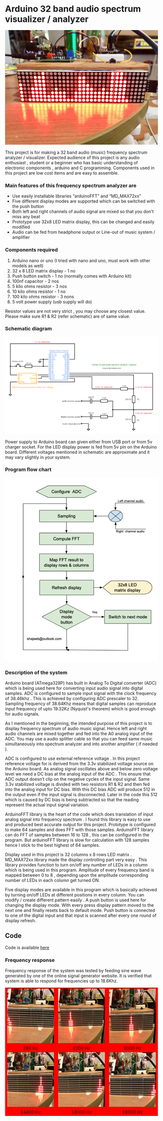 

# Arduino 32 band audio spectrum visualizer / analyzer

![Main Image](images/Main_photo.jpg)

This project is for making a 32 band audio (music) frequency spectrum analyzer / visualizer.  Expected audience of this project is any audio enthusiast ,  student or a beginner who has basic understanding of electronic components , arduino and C programming. Components used in this project are low cost items  and are easy  to assemble.

### Main features of this frequency spectrum analyzer are

- Use easily installable libraries “arduinoFFT” and “MD_MAX72xx” 
- Five different display modes are supported which can be switched with the push button
- Both left and right channels of audio signal are mixed so that you don't miss any beat
- Prototype use  32x8 LED matrix display, this can be changed and easily modified
- Audio can be fed from headphone output or Line-out of music system / amplifier

### Components required

1. Arduino nano or uno  (I tried with nano  and uno, must work with other models as well)
2. 32 x 8 LED matrix display - 1 no
3. Push button switch - 1 no (normally comes with Arduino kit)
4. 100nf capacitor - 2 nos
5. 5 kilo ohms resistor -  3 nos 
6. 10 kilo ohms resistor - 1 no
7. 100 kilo ohms resistor - 3 nons
8. 5 volt power supply (usb supply will do)

Resistor values are not very strict , you may choose any closest value. Please make sure R1 & R2 (refer schematic) are of same value.

### Schematic diagram

<p align="center">
<img alt="Schematic Diagram" src="images/Arduino%20spectrum%20analyzer%20-%20schematic.png">
</p>
                           
Power supply to Arduino board can given either from USB port or from 5v charger socket.  For the LED display power is fed from 5v pin on the Arduino board. Different voltages mentioned in schematic are approximate and it may vary slightly in your system. 

### Program flow chart


<p align="center">
  <img  src="images/Arduino%20spectrum%20analyzer%20-%20flow%20chart_minimum.png">
</p>


### Description of the system

Arduino board (ATmega328P) has built in Analog To Digital converter (ADC)  which is being used here for converting input audio signal into digital samples. ADC is configured to sample input signal  with  the  clock frequency of 38.46khz .  This is achieved by configuring ADC prescaler to 32. Sampling frequency of 38.64Khz means that digital samples can reproduce  input frequency of upto 19.32Kz (Nyquist's theorem) which is good enough for audio signals.

As I mentioned in the beginning, the intended purpose of this project is to display frequency spectrum of audio music signal. Hence left and right audio channels are mixed together and fed into the A0 analog input of the ADC. You may use a audio splitter cable so that you can feed same music simultaneously  into spectrum analyzer and into another amplifier ( if needed ).

ADC is configured to use external reference voltage . In this project reference voltage for  is derived from the 3.3v stabilized voltage source on the Arduino board. As analog signal oscillates above and below  zero voltage level  we need a DC  bias at the analog input of the ADC .  This ensure that ADC output doesn’t clip on the negative cycles of the input signal.  Same 3.3v stabilized voltage is divided with two resistors R1 & R2 and then fed into the analog input for DC bias. With this DC bias ADC will  produce 512  in the output even if the input signal is disconnected. Later in the code this 512  which is caused by DC bias is being subtracted so that the reading represent the actual input signal variation.


ArduinoFFT library is the heart of the code which does translation of input analog signal into frequency  spectrum . I found this library is easy to use and produced best accurate output for this project. Prototype is configured to make 64 samples and does FFT with those samples. ArduinoFFT library can do FFT of samples between 16 to 128 , this can be configured in the program.  But arduinoFFT library is slow for calculation with 128 samples hence I stick to the  best highest of  64 samples.  

Display used in this project  is 32 columns  x 8 rows  LED matrix . MD_MAX72xx library made the display controlling part very easy . This library provides function to turn on/off any number of LEDs in a column which is being used in this program.  Amplitude of every frequency band is mapped between 0 to 8 ,   depending upon the amplitude corresponding number of LEDs in each column get turned ON.  

Five display modes are available in this program which is basically achieved by turning on/off LEDs at different positions in every column.  You can modify / create different pattern easily . A push button is used here for changing the display mode.  With every press display pattern moved to the next one and finally resets back to default mode.  Push button is connected to one of the digital input and that input is scanned after every one round of display refresh. 

## Code

Code is available [here](Code/Arduino-32band-audio-spectrum-visualizer-analyzer.ino)

### Frequency response   

Frequency response of the system was tested by feeding sine wave generated by  one of the online signal generator  website. It is verified that system is able to respond for frequencies up to 18.6Khz.


<p align="center">

<table style="background-color:red">

<tr align="center">
<td> <img  width="250" height="180" src="images/Freq_response@280Hz.jpg"> </td>
<td> <img  aligh="right" width="250" height="180" src="images/Freq_response@4200Hz.jpg"> </td>
<td> <img  width="250" height="180" src="images/Freq_response@9000Hz.jpg"> </td>
</tr>

<tr  align="center">
<td>280 Hz</td>
<td>4200 Hz</td>
<td>9000 Hz</td>
</tr>

<tr align="center">
<td> <img  width="250" height="180" src="images/Freq_response@14400Hz.jpg"> </td>
<td> <img  aligh="right" width="250" height="180" src="images/Freq_response@18000Hz.jpg"> </td>
<td> <img  width="250" height="180" src="images/Freq_response@18600Hz.jpg"> </td>
</tr>

<tr  align="center">
<td>14400 Hz</td>
<td>18000 Hz</td>
<td>18600 Hz</td>
</tr>

</table>

</p>

